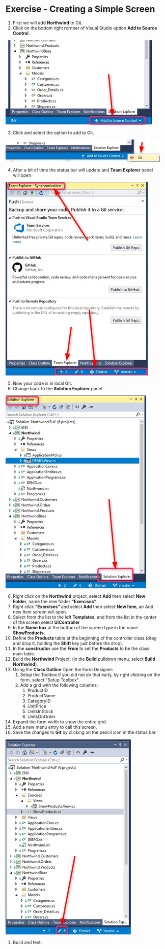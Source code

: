 ﻿# Exercise - Creating a Simple Screen

1. First we will add **Northwind** to Git.
2. Click on the bottom right rornner of Visual Studio option **Add to Source Control**.

![Add to source Control](2019-01-09_16h29_34.png)

3. Click and select the option to add to Git.

![Git](2019-01-09_16h32_58.png)

4. After a bit of time the status bar will update and **Team Explorer** panel will open

![Status bar](2019-01-09_16h35_33.png)

5. Now your code is in local Git.
6. Change back to the **Solution Explorer** panel.

![Solution Explorer](2019-01-09_16h51_43.png)

6. Right click on the **Northwind** project, select **Add** then select **New Folder**, name the new folder **“Exercises”**.
7.  Right click **“Exercises”** and select **Add** then select **New Item**, an Add new Item screen will open.
8.  Select from the list to the left **Templates**, and from the list in the center of the screen select **UIController**
9.  In the **Name box** at the bottom of the screen type in the name **ShowProducts**.
10.	Define the **Products** table at the beginning of the controller class.(drag and drop it, holding the **Shift** key just before the drop).
11.  In the **constructor** use the **From** to set the **Products** to be the class main table.
12.  Build the **Northwind** Project. (in the **Build** pulldown menu, select **Build Northwind**).
13.	Using the **Class Outline** Open the Form Designer:  
    1.  Setup the Toolbox if you did not do that early, by right clicking on the form, select "Setup Toolbox".  
    1.  Add a grid with the following columns:  
        1.  ProductID
        1.  ProductName
        1.  CategoryID
        1.  UnitPrice
        1.  UnitsInStock
        1.  UnitsOnOrder
1.  Expand the form width to show the entire grid. 
1.	Add a new menu entry to call this screen.
16. Save the changes to **Git** by clicking on the pencil icon in the status bar.

![Save To Git](2019-01-09_16h58_03.png)

1.	Build and test.
